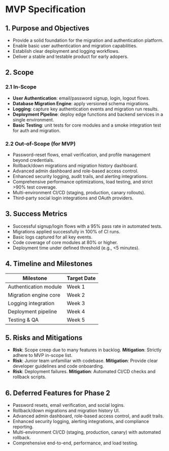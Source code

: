  # MVP Specification

 ## 1. Purpose and Objectives
 - Provide a solid foundation for the migration and authentication platform.
 - Enable basic user authentication and migration capabilities.
 - Establish clear deployment and logging workflows.
 - Deliver a stable and testable product for early adopers.

 ## 2. Scope
 ### 2.1 In-Scope
- **User Authentication**: email/password signup, login, logout flows.
- **Database Migration Engine**: apply versioned schema migrations.
- **Logging**: capture key authentication events and migration run results.
- **Deployment Pipeline**: deploy edge functions and backend services in a single environment.
- **Basic Testing**: unit tests for core modules and a smoke integration test for auth and migration.

 ### 2.2 Out-of-Scope (for MVP)
- Password-reset flows, email verification, and profile management beyond credentials.
- Rollback/down migrations and migration history dashboard.
- Advanced admin dashboard and role-based access control.
- Enhanced security logging, audit trails, and alerting integrations.
- Comprehensive performance optimizations, load testing, and strict >90% test coverage.
- Multi-environment CI/CD (staging, production, canary rollouts).
- Third-party social login integrations and OAuth providers.

 ## 3. Success Metrics
- Successful signup/login flows with a 95% pass rate in automated tests.
- Migrations applied successfully in 100% of CI runs.
- Basic logs captured for all key events.
- Code coverage of core modules at 80% or higher.
- Deployment time under defined threshold (e.g., <5 minutes).

 ## 4. Timeline and Milestones
 | Milestone                     | Target Date    |
 |-------------------------------|----------------|
 | Authentication module         | Week 1         |
 | Migration engine core         | Week 2         |
 | Logging integration           | Week 3         |
 | Deployment pipeline           | Week 4         |
 | Testing & QA                  | Week 5         |

 ## 5. Risks and Mitigations
 - **Risk**: Scope creep due to many features in backlog.
   **Mitigation**: Strictly adhere to MVP in-scope list.
 - **Risk**: Junior team unfamiliar with codebase.
   **Mitigation**: Provide clear developer guidelines and code onboarding.
 - **Risk**: Deployment failures.
   **Mitigation**: Automated CI/CD checks and rollback scripts.

## 6. Deferred Features for Phase 2
- Password resets, email verification, and social logins.
- Rollback/down migrations and migration history UI.
- Advanced admin dashboard, role-based access control, and audit trails.
- Enhanced security logging, alerting integrations, and compliance reporting.
- Multi-environment CI/CD (staging, production, canary) with automated rollback.
- Comprehensive end-to-end, performance, and load testing.
